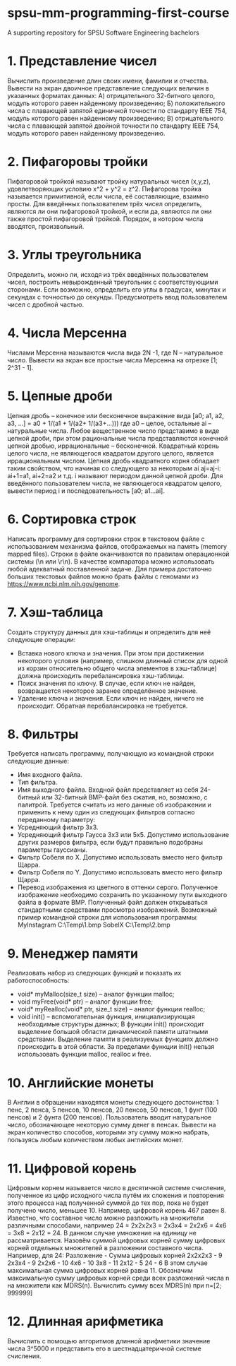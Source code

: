 # spsu-mm-programming-first-course
A supporting repository for SPSU Software Engineering bachelors

# 1. Представление чисел
Вычислить произведение длин своих имени, фамилии и отчества. Вывести на экран двоичное представление следующих величин в указанных форматах данных:
А) отрицательного 32-битного целого, модуль которого равен найденному произведению;
Б) положительного числа с плавающей запятой единичной точности по стандарту IEEE 754, модуль которого равен найденному произведению;
В) отрицательного числа с плавающей запятой двойной точности по стандарту IEEE 754, модуль которого равен найденному произведению.

# 2. Пифагоровы тройки
Пифагоровой тройкой называют тройку натуральных чисел (x,y,z), удовлетворяющих условию x^2 + y^2 = z^2. Пифагорова тройка называется примитивной, если числа, её составляющие, взаимно просты. Для введённых пользователем трёх чисел определить, являются ли они пифагоровой тройкой, и если да, являются ли они также простой пифагоровой тройкой. Порядок, в котором числа вводятся, произвольный.

# 3. Углы треугольника
Определить, можно ли, исходя из трёх введённых пользователем чисел, построить невырожденный треугольник с соответствующими сторонами. Если возможно, определить его углы в градусах, минутах и секундах с точностью до секунды. Предусмотреть ввод пользователем чисел с дробной частью.

# 4. Числа Мерсенна
Числами Мерсенна называются числа вида 2N -1, где N – натуральное число. Вывести на экран все простые числа Мерсенна на отрезке [1; 2^31 - 1].

# 5. Цепные дроби
Цепная дробь – конечное или бесконечное выражение вида
[a0; a1, a2, a3, ...] = a0 + 1/(a1 + 1/(a2+ 1/(a3+...)))
где a0 – целое, остальные ai – натуральные числа. Любое вещественное число представимо в виде цепной дроби, при этом рациональные числа представляются конечной цепной дробью, иррациональные – бесконечной. Квадратный корень целого числа, не являющегося квадратом другого целого, является иррациональным числом. Цепная дробь квадратного корня обладает таким свойством, что начиная со следующего за некоторым аi aj=aj-i: ai+1=a1, ai+2=a2 и т.д. i называют периодом данной цепной дроби. Для введённого пользователем числа, не являющегося квадратом целого, вывести период i и последовательность [a0; a1…ai].

# 6. Сортировка строк
Написать программу для сортировки строк в текстовом файле с использованием механизма файлов, отображаемых на память (memory mapped files). Строки в файле оканчиваются по правилам операционной системы (\n или \r\n). В качестве компаратора можно использовать любой адекватный поставленной задаче. Для примера достаточно больших текстовых файлов можно брать файлы с геномами из https://www.ncbi.nlm.nih.gov/genome.

# 7. Хэш-таблица
Создать структуру данных для хэш-таблицы и определить для неё следующие операции:
- Вставка нового ключа и значения. При этом при достижении некоторого условия (например, слишком длинный список для одной из корзин относительно общего числа элементов в хэш-таблице) должна происходить перебалансировка хэш-таблицы.
- Поиск значения по ключу. В случае, если ключ не найден, возвращается некоторое заранее определённое значение.
- Удаление ключа и значения. Если ключ не найден, ничего не происходит. Обратная перебалансировка не требуется.

# 8. Фильтры
Требуется написать программу, получающую из командной строки следующие данные:
- Имя входного файла.
- Тип фильтра.
- Имя выходного файла.
Входной файл представляет из себя 24-битный или 32-битный BMP-файл без сжатия, но, возможно, с палитрой. Требуется считать из него данные об изображении и применить к нему один из следующих фильтров согласно переданному параметру:
- Усредняющий фильтр 3x3.
- Усредняющий фильтр Гаусса 3x3 или 5x5. Допустимо использование других размеров фильтра, если будут правильно подобраны параметры гауссианы.
- Фильтр Собеля по X. Допустимо использовать вместо него фильтр Щарра.
- Фильтр Собеля по Y. Допустимо использовать вместо него фильтр Щарра.
- Перевод изображения из цветного в оттенки серого.
Полученное изображение необходимо сохранить по указанному пути выходного файла в формате BMP. Полученный файл должен открываться стандартными средствами просмотра изображений.
Возможный пример командной строки для использования программы: MyInstagram C:\Temp\1.bmp SobelX C:\Temp\2.bmp

# 9. Менеджер памяти
Реализовать набор из следующих функций и показать их работоспособность:
- void* myMalloc(size_t size) – аналог функции malloc;
- void myFree(void* ptr) – аналог функции free;
- void* myRealloc(void* ptr, size_t size) – аналог функции realloc;
- void init() – вспомогательная функция, инициализирующая необходимые структуры данных;
В функции init() происходит выделение большой области динамической памяти штатными средствами. Выделение памяти в реализуемых функциях должно происходить в этой области. За пределами функции init() нельзя использовать функции malloc, realloc и free.

# 10. Английские монеты
В Англии в обращении находятся монеты следующего достоинства: 1 пенс, 2 пенса, 5 пенсов, 10 пенсов, 20 пенсов, 50 пенсов, 1 фунт (100 пенсов) и 2 фунта (200 пенсов). Пользователь вводит натуральное число, обозначающее некоторую сумму денег в пенсах. Вывести на экран количество способов, которыми эту сумму можно набрать, пользуясь любым количеством любых английских монет.

# 11. Цифровой корень
Цифровым корнем называется число в десятичной системе счисления, полученное из цифр исходного числа путём их сложения и повторения этого процесса над полученной суммой до тех пор, пока не будет получено число, меньшее 10. Например, цифровой корень 467 равен 8.
Известно, что составное число можно разложить на множители различными способами, например
24 = 2x2x2x3 = 2x3x4 = 2x2x6 = 4x6 = 3x8 = 2x12 = 24.
В данном случае умножение на единицу не рассматривается.
Назовём суммой цифровых корней сумму цифровых корней отдельных множителей в разложении составного числа. Например, для 24:
Разложение - Сумма цифровых корней
2x2x2x3 - 9
2x3x4 - 9
2x2x6 - 10
4x6 - 10
3x8 - 11
2x12 - 5
24 - 6
В этом случае максимальная сумма цифровых корней равна 11.
Обозначим максимальную сумму цифровых корней среди всех разложений числа n на множители как MDRS(n).
Вычислить сумму всех MDRS(n) при n=[2; 999999]

# 12. Длинная арифметика
Вычислить с помощью алгоритмов длинной арифметики значение числа 3^5000 и представить его в шестнадцатеричной системе счисления.
